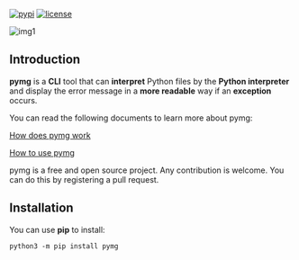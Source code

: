 [![pypi](https://img.shields.io/pypi/v/redh.svg)](https://pypi.org/project/redh/) [![license](https://img.shields.io/github/license/mimseyedi/pymg.svg)](https://github.com/mimseyedi/pymg/blob/master/LICENSE)

![img1](https://raw.githubusercontent.com/mimseyedi/pymg/master/docs/images/pymg-poster.png)


## Introduction
 **pymg** is a **CLI** tool that can **interpret** Python files by the **Python interpreter** and display the error message in a **more readable** way if an **exception** occurs.

You can read the following documents to learn more about pymg:

<a href="https://github.com/mimseyedi/pymg/blob/master/docs/guide/how_does_pymg_work.md">How does pymg work</a>

<a href="https://github.com/mimseyedi/pymg/blob/master/docs/guide/how_to_use_pymg.md">How to use pymg</a>

pymg is a free and open source project. Any contribution is welcome. You can do this by registering a pull request.


## Installation
You can use **pip** to install:
```
python3 -m pip install pymg
```